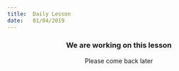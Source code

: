 ```yaml
---
title:  Daily Lesson
date:   01/04/2019
---
```


### <center>We are working on this lesson</center>
<center>Please come back later</center>